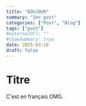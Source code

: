 ```yaml
---
title: "BOnJOUR"
summary: "1er post"
categories: ["Post", "Blog"]
tags: ["post"]
#externalUrl: ""
#showSummary: true
date: 2025-03-18
draft: false
---
```


# Titre

C'est en français OMG.
